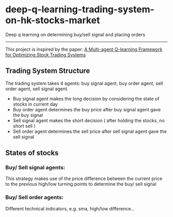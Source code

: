 # deep-q-learning-trading-system-on-hk-stocks-market
Deep q learning on determining buy/sell signal and placing orders



----------
This project is inspired by the paper: 
[A Multi-agent Q-learning Framework for Optimizing Stock Trading Systems](https://link.springer.com/chapter/10.1007/3-540-46146-9_16) 


Trading System Structure
------------------------
The trading system takes 4 agents: buy signal agent, buy order agent, sell order agent, sell signal agent.

  * Buy signal agent makes the long decision by considering the state of stocks in current day
  * Buy order agent determines the buy price after buy signal agent gave the buy signal
  * Sell signal agent makes the short decision ( after holding the stocks, no short sell )
  * Sell order agent determines the sell price after sell signal agent gave the sell signal
  

States of stocks
----------------
### Buy/ Sell signal agents:
This strategy makes use of the price difference between the current price to the previous high/low turning points to determine the buy/ sell signal

### Buy/ Sell order agents:
Different technical indicators, e.g. sma, high/low difference...